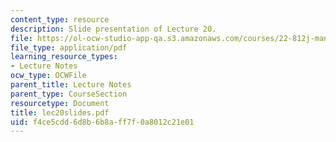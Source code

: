 ```yaml
---
content_type: resource
description: Slide presentation of Lecture 20.
file: https://ol-ocw-studio-app-qa.s3.amazonaws.com/courses/22-812j-managing-nuclear-technology-spring-2004/f4ce5cdd6d8b6b8aff7f0a8012c21e01_lec20slides.pdf
file_type: application/pdf
learning_resource_types:
- Lecture Notes
ocw_type: OCWFile
parent_title: Lecture Notes
parent_type: CourseSection
resourcetype: Document
title: lec20slides.pdf
uid: f4ce5cdd-6d8b-6b8a-ff7f-0a8012c21e01
---
```


